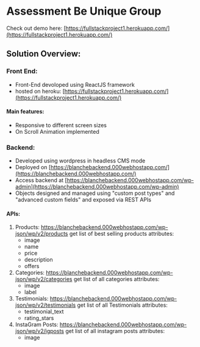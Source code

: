 # Assessment Be Unique Group
Check out demo here: [https://fullstackproject1.herokuapp.com/](https://fullstackproject1.herokuapp.com/)

## Solution Overview:
### Front End:
*	Front-End devoloped using  ReactJS framework 
*	hosted on heroku: [https://fullstackproject1.herokuapp.com/](https://fullstackproject1.herokuapp.com/)

#### Main features:
*	Responsive to different screen sizes
*	On Scroll Animation implemented
### Backend:
*	Developed using wordpress in headless CMS mode
*	Deployed on [https://blanchebackend.000webhostapp.com/](https://blanchebackend.000webhostapp.com/)
*	Access backend at [https://blanchebackend.000webhostapp.com/wp-admin](https://blanchebackend.000webhostapp.com/wp-admin)
*	Objects designed and managed using "custom post types" and "advanced custom fields" and exposed via REST APIs
#### APIs: 
1. Products: https://blanchebackend.000webhostapp.com/wp-json/wp/v2/products
get list of best selling products
attributes: 
	- image
	- name
	- price
	- description
	- offers
2. Categories: https://blanchebackend.000webhostapp.com/wp-json/wp/v2/categories
get list of all categories
attributes:
	- image
	- label
3. Testimonials: https://blanchebackend.000webhostapp.com/wp-json/wp/v2/testimonials get list of all Testimonials
attributes:
	- testimonial_text
	- rating_stars
4. InstaGram Posts: https://blanchebackend.000webhostapp.com/wp-json/wp/v2/igposts get list of all instagram posts
attributes:
 	- image



